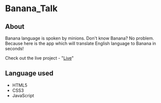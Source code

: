 # Banana_Talk
## About 
Banana language is spoken by minions.
Don't know Banana? No problem. Because here is the app which will translate English language to Banana in seconds!

Check out the live project - "[Live](https://rutuja0802.github.io/Banana_Talk/)"

## Language used

- HTML5
- CSS3
- JavaScript
